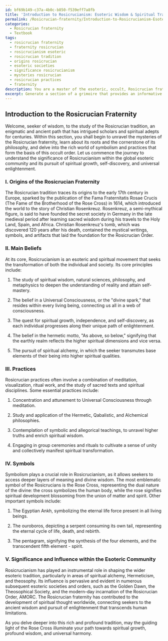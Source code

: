 ```yaml
---
id: bf69b149-c37a-4b0c-b850-f539eff7a8fb
title: 'Introduction to Rosicrucianism: Esoteric Wisdom & Spiritual Transformation'
permalink: /Rosicrucian-fraternity/Introduction-to-Rosicrucianism-Esoteric-Wisdom-Spiritual-Transformation/
categories:
  - Rosicrucian fraternity
  - Textbook
tags:
  - rosicrucian fraternity
  - fraternity rosicrucian
  - rosicrucianism esoteric
  - rosicrucian tradition
  - origins rosicrucian
  - esoteric societies
  - significance rosicrucianism
  - mysteries rosicrucian
  - rosicrucian practices
  - fraternity
description: You are a master of the esoteric, occult, Rosicrucian fraternity and education, you have written many textbooks on the subject in ways that provide students with rich and deep understanding of the subject. You are being asked to write textbook-like sections on a topic and you do it with full context, explainability, and reliability in accuracy to the true facts of the topic at hand, in a textbook style that a student would easily be able to learn from, in a rich, engaging, and contextual way. Always include relevant context (such as formulas and history), related concepts, and in a way that someone can gain deep insights from.
excerpt: Generate a section of a grimoire that provides an informative and rich introduction to the Rosicrucian fraternity for a student seeking to gain deep knowledge and understanding of this occult tradition. The section should mention its origins, main beliefs, practices, symbols, as well as its significance and influence within the larger esoteric community.
---
```


## Introduction to the Rosicrucian Fraternity

Welcome, seeker of wisdom, to the study of the Rosicrucian tradition, an enigmatic and ancient path that has intrigued scholars and spiritual adepts for centuries. Within this section, you shall begin to unravel the mysteries of the Rosicrucian fraternity, learn about its roots and the cornerstone of its philosophy, and delve into the rich world of symbolism and practices that form the basis of this occult order. Let us commence the journey to understand the significance of Rosicrucianism within the global esoteric community and its pursuit of spiritual growth, self-discovery, and universal enlightenment.

### I. Origins of the Rosicrucian Fraternity

The Rosicrucian tradition traces its origins to the early 17th century in Europe, sparked by the publication of the Fama Fraternitatis Rosae Crucis (The Fame of the Brotherhood of the Rose Cross) in 1614, which introduced the world to the story of Christian Rosenkreuz. Rosenkreuz, a semi-mythical figure, is said to have founded the secret society in Germany in the late medieval period after learning sacred wisdom during his travels to the Holy Land, Spain, and Africa. Christian Rosenkreuz's tomb, which was discovered 120 years after his death, contained the mystical writings, symbols, and artifacts that laid the foundation for the Rosicrucian Order.

### II. Main Beliefs

At its core, Rosicrucianism is an esoteric and spiritual movement that seeks the transformation of both the individual and society. Its core principles include:

1. The study of spiritual wisdom, natural sciences, philosophy, and metaphysics to deepen the understanding of reality and attain self-mastery.

2. The belief in a Universal Consciousness, or the "divine spark," that resides within every living being, connecting us all in a web of consciousness.

3. The quest for spiritual growth, independence, and self-discovery, as each individual progresses along their unique path of enlightenment.

4. The belief in the hermetic motto, "As above, so below," signifying that the earthly realm reflects the higher spiritual dimensions and vice versa.

5. The pursuit of spiritual alchemy, in which the seeker transmutes base elements of their being into higher spiritual qualities.

### III. Practices

Rosicrucian practices often involve a combination of meditation, visualization, ritual work, and the study of sacred texts and spiritual disciplines. Some essential practices include:

1. Concentration and attunement to Universal Consciousness through meditation.

2. Study and application of the Hermetic, Qabalistic, and Alchemical philosophies.

3. Contemplation of symbolic and allegorical teachings, to unravel higher truths and enrich spiritual wisdom.

4. Engaging in group ceremonies and rituals to cultivate a sense of unity and collectively manifest spiritual transformation.

### IV. Symbols

Symbolism plays a crucial role in Rosicrucianism, as it allows seekers to access deeper layers of meaning and divine wisdom. The most emblematic symbol of the Rosicrucians is the Rose Cross, representing the dual nature of the divine: the cross symbolizes the human body, while the rose signifies spiritual development blossoming from the union of matter and spirit. Other important symbols include:

1. The Egyptian Ankh, symbolizing the eternal life force present in all living beings.

2. The ouroboros, depicting a serpent consuming its own tail, representing the eternal cycle of life, death, and rebirth.

3. The pentagram, signifying the synthesis of the four elements, and the transcendent fifth element - spirit.

### V. Significance and Influence within the Esoteric Community

Rosicrucianism has played an instrumental role in shaping the wider esoteric tradition, particularly in areas of spiritual alchemy, Hermeticism, and theosophy. Its influence is pervasive and evident in numerous subsequent esoteric societies and orders, such as the Golden Dawn, the Theosophical Society, and the modern-day incarnation of the Rosicrucian Order, AMORC. The Rosicrucian fraternity has contributed to the development of spiritual thought worldwide, connecting seekers to the ancient wisdom and pursuit of enlightenment that transcends human limitations.

As you delve deeper into this rich and profound tradition, may the guiding light of the Rose Cross illuminate your path towards spiritual growth, profound wisdom, and universal harmony.
